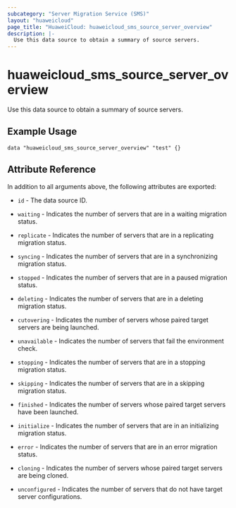 ```yaml
---
subcategory: "Server Migration Service (SMS)"
layout: "huaweicloud"
page_title: "HuaweiCloud: huaweicloud_sms_source_server_overview"
description: |-
  Use this data source to obtain a summary of source servers.
---
```


# huaweicloud_sms_source_server_overview

Use this data source to obtain a summary of source servers.

## Example Usage

```hcl
data "huaweicloud_sms_source_server_overview" "test" {}
```

## Attribute Reference

In addition to all arguments above, the following attributes are exported:

* `id` - The data source ID.

* `waiting` - Indicates the number of servers that are in a waiting migration status.

* `replicate` - Indicates the number of servers that are in a replicating migration status.

* `syncing` - Indicates the number of servers that are in a synchronizing migration status.

* `stopped` - Indicates the number of servers that are in a paused migration status.

* `deleting` - Indicates the number of servers that are in a deleting migration status.

* `cutovering` - Indicates the number of servers whose paired target servers are being launched.

* `unavailable` - Indicates the number of servers that fail the environment check.

* `stopping` - Indicates the number of servers that are in a stopping migration status.

* `skipping` - Indicates the number of servers that are in a skipping migration status.

* `finished` - Indicates the number of servers whose paired target servers have been launched.

* `initialize` - Indicates the number of servers that are in an initializing migration status.

* `error` - Indicates the number of servers that are in an error migration status.

* `cloning` - Indicates the number of servers whose paired target servers are being cloned.

* `unconfigured` - Indicates the number of servers that do not have target server configurations.
